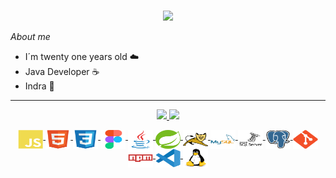 

<h5 align="center" ></h5>
<p align="center">
  <img src="https://developers.giphy.com/branch/master/static/api-512d36c09662682717108a38bbb5c57d.gif" width="800"/>
</p>

_About me_

*  I´m twenty one years old :cloud:
*  Java Developer :coffee:
*  Indra 🏤

---
<p align="center">
<a href="https://github.com/CxrlosMX">
  <img src="https://github-readme-stats.vercel.app/api?username=CxrlosMX&show_icons=true&theme=tokyonight" style="max-width: 100%;" height="190rem"/>
  
</a>
<a href="https://github.com/CxrlosMX">
  <img src="https://github-readme-stats.vercel.app/api/top-langs/?username=CxrlosMX&layout=compact&langs_count=7&theme=tokyonight"  style="max-width: 100%;" height="190rem"/>
</a>
</p>
<div align="center">
<a target="_blank" rel="javasript" href="https://www.javascript.com/">
<img alt="CxrlosMX-Js" src="https://raw.githubusercontent.com/devicons/devicon/master/icons/javascript/javascript-plain.svg" style="max-width: 100%;"
     width="40" height="30" align="middle">
</a>

<a target="_blank" rel="html" href="https://html.com/">
<img alt="html logo" src="https://raw.githubusercontent.com/devicons/devicon/master/icons/html5/html5-original.svg" style="max-width: 100%;"
     width="40" height="30" align="middle">
</a>
<a target="_blank" rel="css" href="https://css-tricks.com/">
<img alt="css logo" src="https://raw.githubusercontent.com/devicons/devicon/master/icons/css3/css3-original.svg" style="max-width: 100%;"
     width="40" height="30" align="middle">
</a>
 <a target="_blank" rel="figma" href="https://www.figma.com">
<img alt="figma logo" src="https://github.com/devicons/devicon/blob/master/icons/figma/figma-original.svg" style="max-width: 100%;"
     width="40" height="30" align="middle">
</a>
<a target="_blank" rel="java" href="https://www.java.com/es/">
<img alt="java logo" src="https://github.com/devicons/devicon/blob/master/icons/java/java-original.svg" style="max-width: 100%;"
     width="40" height="30" align="middle">
</a>
<a target="_blank" rel="spring" href="https://spring.io/">
<img alt="spring-logo" src="https://github.com/devicons/devicon/blob/master/icons/spring/spring-original.svg" style="max-width: 100%;"
     width="40" height="30" align="middle">
</a>
  <a target="_blank" rel="tomcat" href="https://tomcat.apache.org/">
<img alt="tomat-logo" src="https://github.com/devicons/devicon/blob/master/icons/tomcat/tomcat-original.svg" style="max-width: 100%;"
     width="40" height="30" align="middle">
</a>
<a target="_blank" rel="mysql" href="https://www.mysql.com/">
<img alt="sql logo" src="https://github.com/devicons/devicon/blob/master/icons/mysql/mysql-original-wordmark.svg" style="max-width: 100%;"
     width="40" height="30" align="middle">
</a>
<a target="_blank" rel="sqlserver" href="https://www.microsoft.com/es-es/sql-server/sql-server-downloads">
<img alt="sqlserver logo" src="https://github.com/devicons/devicon/blob/master/icons/microsoftsqlserver/microsoftsqlserver-plain-wordmark.svg" style="max-width: 100%;"
     width="40" height="30" align="middle">
</a>
<a target="_blank" rel="postgresql" href="https://www.postgresql.org/">
<img alt="postgresql logo" src="https://github.com/devicons/devicon/blob/master/icons/postgresql/postgresql-original.svg" style="max-width: 100%;"
     width="40" height="30" align="middle">
</a>
<a target="_blank" rel="git" href="https://git-scm.com/">
<img alt="git-logo" src="https://github.com/devicons/devicon/blob/master/icons/git/git-original.svg" style="max-width: 100%;"
     width="40" height="30" align="middle">
</a>
  <a target="_blank" rel="npm" href="https://www.npmjs.com/">
<img alt="npm-logo" src="https://github.com/devicons/devicon/blob/master/icons/npm/npm-original-wordmark.svg" style="max-width: 100%;"
     width="40" height="30" align="middle">
</a>
<a target="_blank" rel="vsc" href="https://code.visualstudio.com/">
<img alt="vsc-logo" src="https://github.com/devicons/devicon/blob/master/icons/vscode/vscode-original.svg" style="max-width: 100%;"
     width="40" height="30" align="middle">
</a>

<a target="_blank" rel="vsc" href="https://www.linux.org/">
<img alt="linux-logo" src="https://github.com/devicons/devicon/blob/master/icons/linux/linux-original.svg" style="max-width: 100%;"
     width="40" height="30" align="middle">
</a>
</div>

